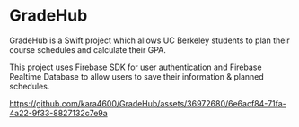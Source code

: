 # GradeHub

GradeHub is a Swift project which allows UC Berkeley students to plan their course schedules and calculate their GPA.

This project uses Firebase SDK for user authentication and Firebase Realtime Database to allow users to save their information & planned schedules.

https://github.com/kara4600/GradeHub/assets/36972680/6e6acf84-71fa-4a22-9f33-8827132c7e9a


